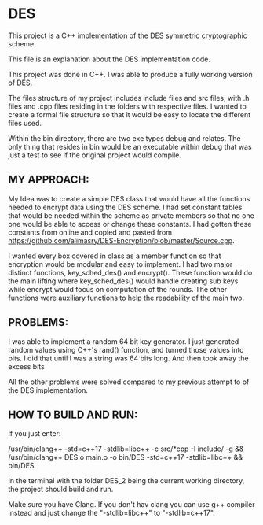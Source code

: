 # DES
This project is a C++ implementation of the DES symmetric cryptographic scheme.

This file is an explanation about the DES implementation code.

This project was done in C++. I was able to produce a fully working version of DES.

The files structure of my project includes include files and src files, with .h files and .cpp files residing in the folders with respective files. I wanted to create a formal file structure so that it would be easy to locate the different files used. 

Within the bin directory, there are two exe types debug and relates. The only thing that resides in bin would be an executable within debug that was just a test to see if the original project would compile.


## MY APPROACH:

My Idea was to create a simple DES class that would have all the functions needed to encrypt data using the DES scheme. I had set constant tables that would be needed within the scheme as private members so that no one one would be able to access or change these constants. I had gotten these constants from online and copied and pasted from https://github.com/alimasry/DES-Encryption/blob/master/Source.cpp.

I wanted every box covered in class as a member function so that encryption would be modular and easy to implement. I had two major distinct functions, key_sched_des() and encrypt(). These function would do the main lifting where key_sched_des() would handle creating sub keys while encrypt would focus on computation of the rounds. The other functions were auxiliary functions to help the readability of the main two.


## PROBLEMS:

I was able to implement a random 64 bit key generator. I just generated random values using C++'s rand() function, and turned those values into bits. I did that until I was a string was 64 bits long. And then took away the excess bits

All the other problems were solved compared to my previous attempt to of the DES implementation.


## HOW TO BUILD AND RUN:

If you just enter:

/usr/bin/clang++ -std=c++17 -stdlib=libc++ -c src/*cpp -I include/ -g && /usr/bin/clang++ DES.o main.o -o bin/DES -std=c++17 -stdlib=libc++ && bin/DES

In the terminal with the folder DES_2 being the current working directory, the project should build and run.

Make sure you have Clang. If you don't hav clang you can use g++ compiler instead and just change the "-stdlib=libc++" to "-stdlib=c++17".
